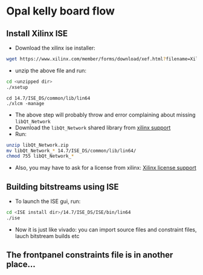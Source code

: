 # Opal kelly board flow

## Install Xilinx ISE

- Download the xilinx ise installer:

```bash
wget https://www.xilinx.com/member/forms/download/xef.html?filename=Xilinx_ISE_DS_Lin_14.7_1015_1.tar
```

- unzip the above file and run:

```bash
cd <unzipped dir>
./xsetup
```

```
cd 14.7/ISE_DS/common/lib/lin64
./xlcm -manage
```

- The above step will probably throw and error complaining about missing `libQt_Network`
- Download the `libQt_Network` shared library from [xilinx support](https://support.xilinx.com/s/article/58400?language=en_US)
- Run:

```bash
unzip libQt_Network.zip
mv libQt_Network_* 14.7/ISE_DS/common/lib/lin64/
chmod 755 libQt_Network_*
```

- Also, you may have to ask for a license from xilinx: [Xilinx license support](https://support.xilinx.com/s/question/0D52E00006iHqRLSA0/get-a-free-vivadoise-webpack-license-and-start-using-your-xilinx-software?language=en_US)


## Building bitstreams using ISE

- To launch the ISE gui, run:

```bash
cd <ISE install dir>/14.7/ISE_DS/ISE/bin/lin64
./ise
```

- Now it is just like vivado: you can import source files and constraint files, lauch bitstream builds etc

## The frontpanel constraints file is in another place...
